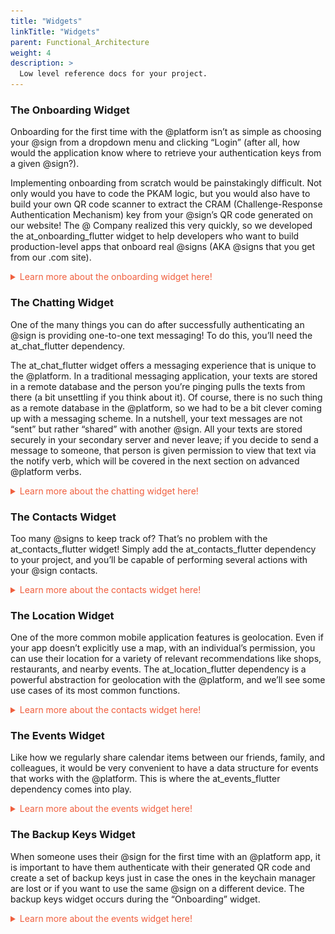 ```yaml
---
title: "Widgets"
linkTitle: "Widgets"
parent: Functional_Architecture
weight: 4
description: >
  Low level reference docs for your project.
---
```


<!-- Onboarding Widget -->

### The Onboarding Widget

Onboarding for the first time with the @platform isn’t as simple as choosing your @sign from a dropdown menu and clicking “Login” (after all, how would the application know where to retrieve your authentication keys from a given @sign?). 

Implementing onboarding from scratch would be painstakingly difficult. Not only would you have to code the PKAM logic, but you would also have to build your own QR code scanner to extract the CRAM (Challenge-Response Authentication Mechanism) key from your @sign’s QR code generated on our website! The @ Company realized this very quickly, so we developed the at_onboarding_flutter widget to help developers who want to build production-level apps that onboard real @signs (AKA @signs that you get from our .com site).

<details>
<summary style="color: #F05F3E"> Learn more about the onboarding widget here!</summary>

{{% alert title="Note" color="warning" %}}
This dependency value may not be up-to-date so be sure to check it out on our [pub.dev](https://pub.dev/packages/at_onboarding_flutter)!
{{% /alert %}}

#### Use this package as a library

```
at_onboarding_flutter: ^1.0.0+4
```

 
The “Onboarding” widget is very handy in that you do not need to call the “onboard” or “authenticate” methods from the service file of the application to get it running. Instead, it will ask us to specify the following parameters (descriptions for each parameter are written in the comments):

```dart
class Onboarding {
 ///Required field as for navigation.
 final BuildContext context;

 ///Onboards the given [atsign] if not null.
 ///If [atsign] is null then it takes the atsign from keychain.
 ///If [atsign] is empty then it directly jumps into authenticate 
 ///without performing onboarding. (or)
 ///If [atsign] is empty then it just presents pairAtSign screen 
 ///without onboarding the atsign. (or)
 ///Just provide an empty string for ignoring existing atsign in 
 ///keychain or app's atsign.
 final String atsign;

 ///The atClientPreference [required] to continue with the onboarding.   
 ///atClientPreference is an instance of a class in the  
 ///at_client_mobile library that stores a number of important 
 ///attributes like the namespace of the application, the CRAM key of  
 ///an @sign, the root domain we want the project to communicate 
 ///with, and so on. 
 final AtClientPreference atClientPreference;

 ///The root domain for our project. By default, the plugin connects 
 ///to [root.atsign.org] to perform onboarding.
 final String domain;

 ///The color of the screen to match with the app's aesthetics. 
 ///default it is [black].
 final Color appColor;

 ///If logo is not null, then it displays the widget on the left side 
 ///of appbar. Else, it displays nothing.
 final Widget logo;

 ///Function returns atClientServiceMap on successful onboarding along 
 ///with onboarded @sign. Assign these returned values to the relevant 
 ///variables in your project’s service file.
 final Function(Map<String, AtClientService>, String) onboard;

 ///Function returns error if onboarding fails for an @sign.
 final Function(Object) onError;

 ///After successful onboarding, the app will be redirected to this 
 ///screen if it is not null.
 final Widget nextScreen;

 ///After the first successful onboarding, the app will get redirected 
 ///to this screen if not null.
 final Widget fistTimeAuthNextScreen;

 final AtSignLogger _logger = AtSignLogger('At Onboarding Flutter');

 Onboarding({Key key,
   @required this.context,
   this.atsign,
   @required this.onboard,
   @required this.onError,
   this.nextScreen,
   this.fistTimeAuthNextScreen,
   @required this.atClientPreference,
   this.appColor,
   this.logo,
   this.domain})
 ...
}
```


To see an actual implementation of the onboarding widget, let’s revisit the _login function in the at_hello_world app with some updated code:


```dart
/// Return an “Onboarding” widget that walks the individual through
/// the onboarding procedure for any real @sign.
_login() async {
 return Onboarding(
     context: context,
     /// Ensure that the “root” attribute is assigned to 
     /// “root.atsign.org” 
     domain: AtConfig.root
     atClientPreference: await 
        _serverDemoService.getAtClientPreference(),
     appColor: Color.fromARGB(255, 240, 94, 62),
     onboard: (atClientServiceMap, atsign) {
       _serverDemoService.atClientServiceMap = atClientServiceMap;
       _serverDemoService.atSign = atsign;
     },
     onError: (error) {
       print(error);
     },
     /// Remove the constructor in HomeScreen. You can call the @sign
     /// with the getAtSign() method in the service file. 
     nextScreen: HomeScreen(),
 );
}
```


All of the parameters in the “Onboarding” widget can be populated very easily with either methods from the project’s service file (e.g. getAtClientPreference()) or special variables from the app itself (e.g. context). “Onboarding” is capable of handling all instances of an @sign (e.g. a particular @sign does not exist, a particular @sign exists but needs to be paired with a QR code to the device, a particular @sign exists and its keys are already in the device’s keychain manager). By using this widget, what would have taken several screens and many lines of code can be completely bypassed with a single return statement!

That’s all for the “Onboarding” widget. Before moving on from this subsection, we highly recommend implementing the widget in your own application and onboarding a real @sign to understand its intended user journey. If you’re interested, these are the steps to implement the “Onboarding” widget in the at_hello_world project:

Update your Android Studio, Flutter SDK, and Dart SDK to their latest versions. Place the at_onboarding_flutter dependency in pubspec.yaml.
Follow the setup procedure for the “Onboarding” widget in the “AndroidManifest” (android -> app -> src -> main -> AndroidManifest.xml) and “gradle” file (android -> app -> build.gradle) of the at_hello_world project. You may also need to update the “classpath” of the android gradle build tool to 3.5.4 (this can be done by going to android -> gradle -> build.gradle and editing the first classpath in the “dependencies” brackets). This must be completed in order to set up the permission for the QR code scanner to access your camera. Find those steps on the pub.dev site for at_onboarding_flutter here.
Get a free @sign from atsign.com. Generate its QR code, and drag/drop the created file directly into the emulator. Confirm that the QR code image appears in the “Files” or “Drive” app of the emulator you’re using (assuming that it is an Android emulator).
In “at_conf.dart”, update the “root” variable from 'vip.ve.atsign.zone' to 'root.atsign.org'. This ensures that the project points to the domain that is used in production as opposed to the one for the virtual environment.
Replace the existing code in the _login() function with what we wrote above. Double-check that no errors arise (you’ll likely have to tweak the names of a couple of methods in the service file, because some of them begin with the “_” private designation). 
Fire the app on your emulator. Although the dropdown menu will still appear (since we didn’t change any of that code), we will not be authenticating with any of the testable @signs. If you’d like, simply remove the “DropdownButton” widget so that we can eliminate the list of testable @signs. Click on the “Login” button.
Assuming that you haven’t previously authenticated with a real @sign, the “Onboarding” widget should prompt you with a request to upload your QR code. Upload the QR code you saved onto the emulator earlier and wait for the authentication to complete.
If no errors form, the “Onboarding” widget should take you seamlessly to the “Home” screen, where you can add & retrieve key/value pairs directly from your very own secondary server! The next time you authenticate (i.e. restart the application), the “Onboarding” widget should detect the authentication keys placed in your device’s keychain manager and guide you directly to the “Home” screen.
</details>

<!-- Onboarding Widget Ends-->

<!-- Chats Widget-->

### The Chatting Widget

One of the many things you can do after successfully authenticating an @sign is providing one-to-one text messaging! To do this, you’ll need the at_chat_flutter dependency.

The at_chat_flutter widget offers a messaging experience that is unique to the @platform. In a traditional messaging application, your texts are stored in a remote database and the person you’re pinging pulls the texts from there (a bit unsettling if you think about it). Of course, there is no such thing as a remote database in the @platform, so we had to be a bit clever coming up with a messaging scheme. In a nutshell, your text messages are not “sent” but rather “shared” with another @sign. All your texts are stored securely in your secondary server and never leave; if you decide to send a message to someone, that person is given permission to view that text via the notify verb, which will be covered in the next section on advanced @platform verbs. 

<details>
<summary style="color: #F05F3E"> Learn more about the chatting widget here! </summary>

{{% alert title="Note" color="warning" %}}
This dependency value may not be up-to-date so be sure to check it out on our [pub.dev](https://pub.dev/packages/at_chat_flutter)!
{{% /alert %}}

#### Use this package as a library

```
at_chat_flutter: ^1.0.1
```

Although this messaging dynamic might sound a bit involved, set up is quite easy! To get a feel for using the “Chatting” widget, it’s best to follow along with the at_chats demo application.

The general flow of all @platform widgets is onboarding an @sign => initializing the service object => creating the actual widgets. Assuming we’ve already onboarded an @sign, let’s look at the steps to initialize our chat service:

(The following code snippets are taken directly from at_chats. While there will be explanations, don’t worry too much about all the variables!)

```dart
getAtSignAndInitializeChat() async {
 /// In the at_chats app, the onboarded @sign is displayed at the top 
 /// of the Second Screen. We set that @sign to [currentAtSign].
 String currentAtSign = await clientSdkService.getAtSign();
 /// Set [activeAtSign], which is the variable that gets displayed, to
 /// [currentAtSign] using setState(() {}).
 setState(() {
   activeAtSign = currentAtSign;
 });
 /// Initialize a List of Strings called [allAtSigns] that we will 
 /// eventually display in the dropdown on the Second Screen. Here, we 
 /// simply pull an existing List from the at_demo_data dependency.
 List<String> allAtSigns = at_demo_data.allAtsigns;
 /// We want to remove the [activeAtSign] from this List because we 
 /// can't chat with ourselves!
 allAtSigns.remove(activeAtSign);
 /// Again, call setState(() {}) to assign [allAtSigns] to the 
 /// variable [atSigns] that will be used in the dropdown widget.
 setState(() {
   atSigns = allAtSigns;
 });
 /// This is the only at_chat_flutter related function! 
 /// initializeChatService takes in an AtClientImpl instance, the 
 /// currently onboarded @sign, and the root domain for this project. 
 /// As its name suggest, this function will prepare the chat service 
 /// for us.
 initializeChatService(
     clientSdkService.atClientServiceInstance.atClient, activeAtSign,
     rootDomain: MixedConstants.ROOT_DOMAIN);
}


Because getAtSignandInitializeChat() is an initialization function, it is best to call it in the initState() function at the top of the _SecondScreenState class. The only other thing we need to do before calling the “Chatting” widget is deciding who we’d like to chat with.

setAtsignToChatWith() {
 /// This function is as simple as calling the setChatWithAtSign() 
 /// function from the at_chat_flutter dependency with 
 /// [chatWithAtSign] passed in! [chatWithAtSign] is simply the @sign 
 /// that a user selects from the dropdown on the screen.
 setChatWithAtSign(chatWithAtSign);
}
```


We won’t want to call setAtsignToChatWith() in initState() because the function won’t know which @sign we’re communicating with until the individual selects it from the dropdown widget. Instead, it makes the most sense to place this function in the button (FlatButton for the at_chats app) that determines the navigation to the next screen. For at_chats, clicking the “Chat options” FlatButton will check to make sure that the “chatWithAtSign” variable is populated before it calls setAtsignToChatWith() and switches the “showOptions” variable to true, which allows the individual to see the two options for viewing the chatbox. 

Now, for the moment of truth: once we’ve initialized the chat service, how do we create the actual chat screen? In most tutorials, you’ll probably be guided through a UI-heavy demo of different chatbox components and pairing a backend service. With the @platform, however, it’s really just one line of code:

(This snippet is directly from third_screen.dart in the at_chats project!)

```dart
class _ThirdScreenState extends State<ThirdScreen> {
 @override
 Widget build(BuildContext context) {
   return Scaffold(
     appBar: AppBar(title: Text('Chat')),
     /// You can simply set the body parameter of Scaffold widget
     /// to the ChatScreen widget from the at_chat_flutter dependency!
     body: ChatScreen(
       /// Optional parameters to customize your ChatScreen widget.
       /// You can find the full list of parameters in our Github 
       /// under the at_widgets repository.
       height: MediaQuery.of(context).size.height,
       incomingMessageColor: Colors.blue[100],
       outgoingMessageColor: Colors.green[100],
       isScreen: true,
     ),
   );
 }
}
```


By initializing the chat service and calling the ChatScreen() widget, you can make a fully-functioning one-to-one messaging application! While the ChatScreen widget offers a number of ways to customize your chatbox, if you’d like to build your own widget from scratch, you can use the at_chat_flutter dependency as a basis for creating your personal chat library that works with the @platform.  

</details>


<!-- Chats Widget Ends-->

<!-- Contacts Widget-->

### The Contacts Widget

Too many @signs to keep track of? That’s no problem with the at_contacts_flutter widget! Simply add the at_contacts_flutter dependency to your project, and you’ll be capable of performing several actions with your @sign contacts.

<details>
<summary style="color: #F05F3E"> Learn more about the contacts widget here! </summary>

{{% alert title="Note" color="warning" %}}
This dependency value may not be up-to-date so be sure to check it out on our [pub.dev](https://pub.dev/packages/at_contacts_flutter)!
{{% /alert %}}

#### Use this package as a library
```
at_contacts_flutter: ^1.0.0
```


In order to implement the at_contacts_flutter widget, you must first, of course, create an AtClientService instance and authenticate an @sign.

After you have successfully onboarded an @sign, you can add a page where you may choose to show your contacts or show your blocked contacts. On load of this page, you will want to initialize the contacts service, similar to initializing the at_chats service. The contacts service needs to be initialised with the atClient from the AtClientService, current @sign, and the root domain.

```dart 
initializeContactsService(
clientSdkService.atClientServiceInstance.atClient,
activeAtSign,
rootDomain: MixedConstants.ROOT_DOMAIN);
```

After successfully initializing the contact service, you will now be capable of getting the list of contacts that exist for the authenticated @sign. This is as easy as simply passing the contacts into a variable. 

```dart 
var _result = await _contactService.fetchContacts();
```


This fetchContacts() function exists in the _contactService file, which can be found within the at_contact’s  ‘services’ folder. If you want to do more than just get the list of contacts, you have the capability of adding more contacts to this list, in addition to removing or blocking any. 
In order to retrieve the list of blocked contacts, it is similar to retrieving the regular list of contacts. The code from the example app demonstrates this well.

```dart 
Class BlockedScreen extends StatefulWidget{
  @override
  _BlockedScreenState createState() => _BlockedScreenState();
}

class _BlockedScreenState extends State<BlockedScreen> {
  // Here, we are initializing a ContactService object in order
  // to call our list of blocked contacts later within our widget.
  // Refer to how the list is populated within the example app
  ContactService _contactService;
  @override 
  void initState() {
    _contactService = ContactService();
    _contactService.fetchBlockContactList();
    super.initState();
}
```


To block a contact, it is as easy as calling the blockUnblock method. If a contact is blocked, it will unblock the contact. If the contact is not blocked, it will block it for you. 

```dart
await _contactService.blockUnblockContact(contact: _atSign_you_wish_toBlockUnblock);
```

After you block a contact, you may wish to  have that contact removed from the list. All you have to do is simply implement the code below:

```dart
await _contactService.deleteAtSign(atSign: _atSign_you_wish_toRemove);
```

Along with the previously stated functionalities, the at_contacts_flutter package also provides the UI so there’s no need to set up a separate page to house these functions!

</details>

### The Location Widget

One of the more common mobile application features is geolocation. Even if your app doesn’t explicitly use a map, with an individual’s permission, you can use their location for a variety of relevant recommendations like shops, restaurants, and nearby events. The at_location_flutter dependency is a powerful abstraction for geolocation with the @platform, and we’ll see some use cases of its most common functions.

<details>
<summary style="color: #F05F3E"> Learn more about the contacts widget here! </summary>

{{% alert title="Note" color="warning" %}}
This dependency value may not be up-to-date so be sure to check it out on our [pub.dev](https://pub.dev/packages/at_location_flutter)!
{{% /alert %}}

#### Use this package as a library

```
at_location_flutter: ^1.0.3
```

Once we’ve successfully onboarded an @sign, let’s initialize our location service. For this subsection, we’ll base our code off of the example app in the Github directory for at_location_flutter. 

```dart
initService() {
 /// A different way to call the currently onboarded @sign. In 
 /// practice, it is better to write a getAtSign() method in your 
 /// project's service file. This variable is used to display the 
 /// onboarded @sign at the top of the screen.
 activeAtSign =
     clientSdkService.atClientServiceInstance.atClient.currentAtSign;
 /// initializeLocationService() is a function from 
 /// at_location_flutter that's located in init_location_service.dart. 
 /// This function takes  in an AtClientImpl instance, the currently
 /// onboarded @sign, a GlobalKey to access the NavigatorState (for 
 /// navigating between routes), and the domain we want to point our 
 /// project to.
 initializeLocationService(
     clientSdkService.atClientServiceInstance.atClient,
     activeAtSign,
     NavService.navKey,
     rootDomain: MixedConstants.ROOT_DOMAIN
 );
}
```

As is the case with most @platform widgets, you can call this initialization function in the initState() function of your class. 

Once our location service is ready to go, you can let the authenticated individual freely send and request locations to/from other @sign customers. These capabilities are made possible with the “sendShareLocationNotification” and “send RequestLocationNotification” functions (which exist in the init_location_service.dart file).

```dart
ElevatedButton(
 onPressed: () async {
   /// checkAtsign() is a helper functions that ensures the entered 
   /// @sign (for sending/requesting a location) is valid. It is
   /// unique to the example app in the at_location_flutter Github
   /// directory.
   bool result = await checkAtsign();
   if (!result) {
     CustomToast().show('@sign not valid', context);
     return;
   }
   /// This function takes in the @sign receiving the location
   /// notification as well as the duration (in minutes) of
   /// how long this shared location persists on the receiving
   /// @sign's secondary server.
   await sendShareLocationNotification(receiver, 30);
 },
 child: Text('Send Location'),
),
ElevatedButton(
 onPressed: () async {
   bool result = await checkAtsign();
   if (!result) {
     CustomToast().show('@sign not valid', context);
     return;
   }
   /// Similar to the previous function,
   /// "sendRequestLocationNotification" needs the @sign to
   /// request a location from.
   await sendRequestLocationNotification(receiver);
 },
 child: Text('Request Location'),
),
```


While the above two functions are certainly useful, there is another widget in the at_location_flutter dependency that offers a more elegant UI for sending your location, requesting locations, and even visualizing your current position. That widget is called “HomeScreen”. 

```dart
/// When an individual clicks on the ElevatedButton that says “Show 
/// map”, the Navigator will lead them to the HomeScreen().
ElevatedButton(
 onPressed: () {
   Navigator.of(context).push(MaterialPageRoute(
     builder: (BuildContext context) => HomeScreen(),
   ));
 },
 child: Text('Show map'),
),
```


The HomeScreen displays a map with your location and offers two options (contained in “Task” widgets) that provide more user-friendly versions of the  “sendShareLocationNotification” and “send RequestLocationNotification” functions (if you’re curious, these more elegant widgets are called ShareLocationSheet() and RequestLocationSheet() respectively). When you click on one of these tasks, a popup will appear to enter a receiving @sign (and duration for sharing a location), and any task you complete will appear in the bottom white region of the screen with its current status. 

That’s all for the “Location” widget! If you want to test the at_location_flutter dependency for yourself, feel free to start by cloning the example app from the at_location_flutter Github repository. For more intricate functions like the location notification stream, our Github would be an excellent place to learn more.


</details>

<!-- End Location Widget-->

<!-- Events Widget-->

### The Events Widget

Like how we regularly share calendar items between our friends, family, and colleagues, it would be very convenient to have a data structure for events that works with the @platform. This is where the at_events_flutter dependency comes into play.


<details>
<summary style="color: #F05F3E"> Learn more about the events widget here! </summary>

{{% alert title="Note" color="warning" %}}
This dependency value may not be up-to-date so be sure to check it out on our [pub.dev](https://pub.dev/packages/at_events_flutter)!
{{% /alert %}}

#### Use this package as a library
```
at_events_flutter: ^1.0.0
```

The first step, as you very well may have guessed, is the initialization of the event service. Like the previous few widgets discussed above, we’ll be examining snippets from the [example app](https://github.com/atsign-foundation/at_widgets/tree/trunk/at_events_flutter/example) in the at_event_flutter Github directory throughout this subsection. 

```dart
initService() {
 activeAtSign =
     clientSdkService.atClientServiceInstance.atClient.currentAtSign;
 /// Unlike most of the initialization functions, our event 
 /// initializer only needs an AtClientImpl instance and an optional 
 /// argument for the root domain.
initialiseEventService(clientSdkService.atClientServiceInstance.atClient,
     rootDomain: MixedConstants.ROOT_DOMAIN);
}

```

The most important function in the at_event_flutter library is CreateEvent(), which builds an instance of a CreateEvent that can be customized and shared across different @signs:

```dart
TextButton(
 onPressed: () {
   /// bottomSheet will return a pop up screen that takes up 90%
   /// of the screen height. 
   bottomSheet(
       CreateEvent(), MediaQuery.of(context).size.height * 0.9);
 },
 child: Container(
   height: 40,
   child:
       Text('Create event', style: TextStyle(color: Colors.black)),
 ),
```

CreateEvent() is a separate screen in the application that guides an individual through a list of fields they can populate to provide information about their event. If you look into the CreateEvent class, you’ll see that these fields are stored in an object called “eventData”, which is an instance of an [EventNotificationModel](https://github.com/atsign-foundation/at_widgets/blob/trunk/at_events_flutter/lib/models/event_notification.dart). It’s full list of attributes is below (the ones with comments are used in the CreateEvent class):

```dart
class EventNotificationModel {
 EventNotificationModel();
 String atsignCreator;
 bool isCancelled;
 /// The title of the event.
 String title;
 /// A location serving as the event's venue.
 Venue venue;
 /// An object that stores info like event date, start time, and repeat duration.
 Event event;
 String key;
 AtGroup group;
 bool isSharing;
 bool isUpdate; //when an event data is being updated , this should be true.
 ...
}
```

“eventData” is a crucial data structure that’s used not just in creating an event but updating and deleting events as well. The init_events_service.dart file illustrates a variety of functions that can be used to perform useful actions on these objects. 

One important feature of the example app is its EventList class, which doesn’t come directly with the at_events_flutter dependency:

```dart
TextButton(
 onPressed: () {
   Navigator.push(
     context,
     MaterialPageRoute(
       builder: (context) => EventList(),
     ),
   );
 },
```

This seemingly harmless class is actually doing quite a bit of work behind the scenes! EventList listens to an event stream that comes from an EventService object (a class within the at_event_flutter dependency) and displays them in a ListView format. Clicking on one of these events, you’ll be navigated to a popup of a CreateEvent instance with its “isUpdate” parameter set to true. This allows you to edit and save any event of your choice!

</details>

### The Backup Keys Widget

When someone uses their @sign for the first time with an @platform app, it is important to have them authenticate with their generated QR code and create a set of backup keys just in case the ones in the keychain manager are lost or if you want to use the same @sign on a different device. The backup keys widget occurs during the “Onboarding” widget. 

<details>
<summary style="color: #F05F3E"> Learn more about the events widget here! </summary>

{{% alert title="Note" color="warning" %}}
This dependency value may not be up-to-date so be sure to check it out on our [pub.dev](https://pub.dev/packages/at_backupkey_flutter)!
{{% /alert %}}

#### Use this package as a library
```
at_onboarding_flutter: ^1.0.0+4
```

You may notice that in order to get the at_backupKeys_flutter package, you can simply pull from the at_onboarding_flutter widget which houses the at_backupkeys_flutter widget! See below the process of at_onboarding_flutter to see where at_backupkeys_flutter comes into play!

<div class="row">
  <div class="column" style="float: left;
  width: 33.33%; padding-left: 50px">
    <img src="/Widgets/enterAtsign.png" alt="at_cookbook"style="width:89%;">
  </div>
  <div class="column" style="float: left;
  width: 33.33%; padding-left: 25px">
    <img src="/Widgets/qrCodeUpload.png" alt="at_cookbook" style="width:82%;">
  </div>
  <div class="column"style="float: left;
  width: 33.33%;">
     <img src="/Widgets/backupKeys_save.png" alt="at_cookbook"style="width:75%;">
  </div>
</div>

After inputting what @sign you wish to pair, you will need to upload the QR code retrieved from atsign.com. The emulator in the picture is not hooked up to a camera, so a small GIF of a house is there to fill where the camera would be. After successfully uploading and authenticating with the QR code, the backup key widget will be introduced to you! From the save option, you will be prompted to either save your keys to the files folder of the device or upload the keys to an associated Google Drive.  

Fortunately, implementing the backup key widget is painless as it is a part of the onboarding widget! If you have already implemented the onboarding widget, there’s no code you need to write!
